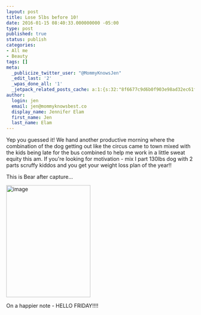 ```yaml
---
layout: post
title: Lose 5lbs before 10!
date: 2016-01-15 08:40:33.000000000 -05:00
type: post
published: true
status: publish
categories:
- All me
- Beauty
tags: []
meta:
  _publicize_twitter_user: "@MommyKnowsJen"
  _edit_last: '2'
  _wpas_done_all: '1'
  _jetpack_related_posts_cache: a:1:{s:32:"8f6677c9d6b0f903e98ad32ec61f8deb";a:2:{s:7:"expires";i:1473853977;s:7:"payload";a:3:{i:0;a:1:{s:2:"id";i:487;}i:1;a:1:{s:2:"id";i:363;}i:2;a:1:{s:2:"id";i:429;}}}}
author:
  login: jen
  email: jen@mommyknowsbest.co
  display_name: Jennifer Elam
  first_name: Jen
  last_name: Elam
---
```

<p>Yep you guessed it! We hand another productive morning where the combination of the dog getting out like the circus came to town mixed with the kids being late for the bus combined to help me work in a little sweat equity this am. If you're looking for motivation - mix I part 130lbs dog with 2 parts scruffy kiddos and you get your weight loss plan of the year!!</p>
<p>This is Bear after capture...</p>
<p><img class="alignnone size-medium wp-image-262" src="{{ site.baseurl }}/assets/image-16-225x300.jpeg" alt="image" width="225" height="300" /></p>
<p>On a happier note - HELLO FRIDAY!!!!</p>
